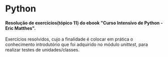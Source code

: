 # Python
  #### Resolução de exercícios(tópico 11) do ebook "**Curso Intensivo de Python - Eric Matthes**".
  Exercícios resolvidos, cujo a finalidade é colocar em prática o conhecimento introdutório que foi adquirido no módulo *unittest*, para realizar testes de unidades/classes.
